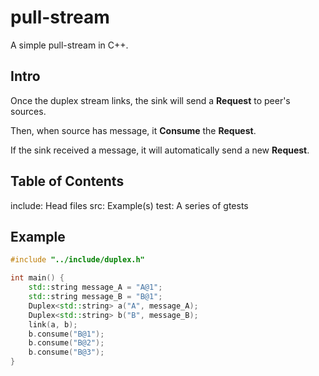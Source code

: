 # pull-stream
A simple pull-stream in C++.
## Intro
Once the duplex stream links, the sink will send a **Request** to peer's sources.

Then, when source has message, it **Consume** the **Request**.

If the sink received a message, it will automatically send a new **Request**.

## Table of Contents
include: Head files
src: Example(s)
test: A series of gtests

## Example
```C++
#include "../include/duplex.h"

int main() {
    std::string message_A = "A@1";
    std::string message_B = "B@1";
    Duplex<std::string> a("A", message_A);
    Duplex<std::string> b("B", message_B);
    link(a, b);
    b.consume("B@1");
    b.consume("B@2");
    b.consume("B@3");
}
```
